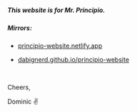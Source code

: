 ##### This website is for Mr. Principio.
##### Mirrors:

- <a href="https://principio-website.netlify.app/" target="_blank">principio-website.netlify.app</a>

- <a href="https://dabignerd.github.io/principio-website/" target="_blank">dabignerd.github.io/principio-website</a>

&nbsp;

Cheers,

Dominic ✌

